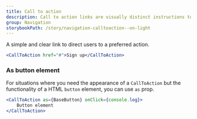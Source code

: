 ```yaml
---
title: Call to action
description: Call to action links are visually distinct instructions to users designed to provoke an immediate response using verbs such as 'call now' or 'find out more'.
group: Navigation
storybookPath: /story/navigation-calltoaction--on-light
---
```


A simple and clear link to direct users to a preferred action.

```jsx live
<CallToAction href="#">Sign up</CallToAction>
```

### As button element

For situations where you need the appearance of a `CallToAction` but the functionality of a HTML `button` element, you can use `as` prop.

```jsx live
<CallToAction as={BaseButton} onClick={console.log}>
	Button element
</CallToAction>
```
